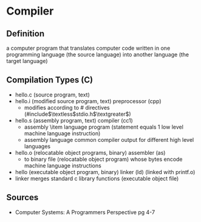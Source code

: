 # Compiler

## Definition

a computer program that translates computer code written in one programming language (the source language) into another language (the target language)

## Compilation Types (C)

* hello.c (source program, text)
* hello.i (modified source program, text) preprocessor (cpp)
  * modifies according to $\#$ directives ($\#$include$\textless$stdio.h$\textgreater$)
* hello.s (assembly program, text) compiler (cc1)
  * assembly  \item language program (statement equals 1 low level machine language instruction)
  * assembly language common compiler output for different high level languages
* hello.o (relocatable object programs, binary) assembler (as)
  * to binary file (relocatable object program) whose bytes encode machine language instructions
 * hello (executable object program, binary) linker (ld) (linked with printf.o)
  * linker merges standard c library functions (executable object file)

## Sources

* Computer Systems: A Programmers Perspective pg 4-7
